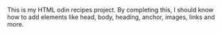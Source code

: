 This is my HTML odin recipes project. By completing this, I should know how to add elements like head, body, heading, anchor, images, links and more.